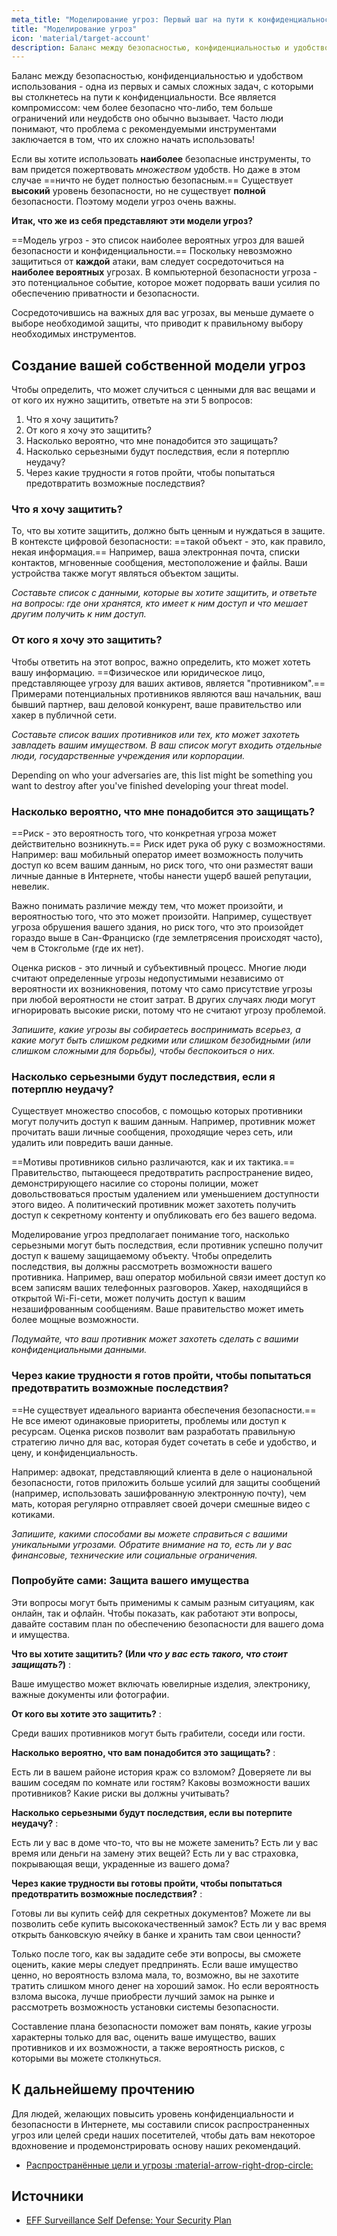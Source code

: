 ```yaml
---
meta_title: "Моделирование угроз: Первый шаг на пути к конфиденциальности - Privacy Guides"
title: "Моделирование угроз"
icon: 'material/target-account'
description: Баланс между безопасностью, конфиденциальностью и удобством использования - одна из первых и самых сложных задач, с которыми вы столкнетесь на пути к конфиденциальности.
---
```


Баланс между безопасностью, конфиденциальностью и удобством использования - одна из первых и самых сложных задач, с которыми вы столкнетесь на пути к конфиденциальности. Все является компромиссом: чем более безопасно что-либо, тем больше ограничений или неудобств оно обычно вызывает. Часто люди понимают, что проблема с рекомендуемыми инструментами заключается в том, что их сложно начать использовать!

Если вы хотите использовать **наиболее** безопасные инструменты, то вам придется пожертвовать *множеством* удобств. Но даже в этом случае ==ничто не будет полностью безопасным.== Существует **высокий** уровень безопасности, но не существует **полной** безопасности. Поэтому модели угроз очень важны.

**Итак, что же из себя представляют эти модели угроз?**

==Модель угроз - это список наиболее вероятных угроз для вашей безопасности и конфиденциальности.== Поскольку невозможно защититься от **каждой** атаки, вам следует сосредоточиться на **наиболее вероятных** угрозах. В компьютерной безопасности угроза - это потенциальное событие, которое может подорвать ваши усилия по обеспечению приватности и безопасности.

Сосредоточившись на важных для вас угрозах, вы меньше думаете о выборе необходимой защиты, что приводит к правильному выбору необходимых инструментов.

## Создание вашей собственной модели угроз

Чтобы определить, что может случиться с ценными для вас вещами и от кого их нужно защитить, ответьте на эти 5 вопросов:

1. Что я хочу защитить?
2. От кого я хочу это защитить?
3. Насколько вероятно, что мне понадобится это защищать?
4. Насколько серьезными будут последствия, если я потерплю неудачу?
5. Через какие трудности я готов пройти, чтобы попытаться предотвратить возможные последствия?

### Что я хочу защитить?

То, что вы хотите защитить, должно быть ценным и нуждаться в защите. В контексте цифровой безопасности: ==такой объект - это, как правило, некая информация.== Например, ваша электронная почта, списки контактов, мгновенные сообщения, местоположение и файлы. Ваши устройства также могут являться объектом защиты.

*Составьте список с данными, которые вы хотите защитить, и ответьте на вопросы: где они хранятся, кто имеет к ним доступ и что мешает другим получить к ним доступ.*

### От кого я хочу это защитить?

Чтобы ответить на этот вопрос, важно определить, кто может хотеть вашу информацию. ==Физическое или юридическое лицо, представляющее угрозу для ваших активов, является "противником".== Примерами потенциальных противников являются ваш начальник, ваш бывший партнер, ваш деловой конкурент, ваше правительство или хакер в публичной сети.

*Составьте список ваших противников или тех, кто может захотеть завладеть вашим имуществом. В ваш список могут входить отдельные люди, государственные учреждения или корпорации.*

Depending on who your adversaries are, this list might be something you want to destroy after you've finished developing your threat model.

### Насколько вероятно, что мне понадобится это защищать?

==Риск - это вероятность того, что конкретная угроза может действительно возникнуть.== Риск идет рука об руку с возможностями. Например: ваш мобильный оператор имеет возможность получить доступ ко всем вашим данным, но риск того, что они разместят ваши личные данные в Интернете, чтобы нанести ущерб вашей репутации, невелик.

Важно понимать различие между тем, что может произойти, и вероятностью того, что это может произойти. Например, существует угроза обрушения вашего здания, но риск того, что это произойдет гораздо выше в Сан-Франциско (где землетрясения происходят часто), чем в Стокгольме (где их нет).

Оценка рисков - это личный и субъективный процесс. Многие люди считают определенные угрозы недопустимыми независимо от вероятности их возникновения, потому что само присутствие угрозы при любой вероятности не стоит затрат. В других случаях люди могут игнорировать высокие риски, потому что не считают угрозу проблемой.

*Запишите, какие угрозы вы собираетесь воспринимать всерьез, а какие могут быть слишком редкими или слишком безобидными (или слишком сложными для борьбы), чтобы беспокоиться о них.*

### Насколько серьезными будут последствия, если я потерплю неудачу?

Существует множество способов, с помощью которых противники могут получить доступ к вашим данным. Например, противник может прочитать ваши личные сообщения, проходящие через сеть, или удалить или повредить ваши данные.

==Мотивы противников сильно различаются, как и их тактика.== Правительство, пытающееся предотвратить распространение видео, демонстрирующего насилие со стороны полиции, может довольствоваться простым удалением или уменьшением доступности этого видео. А политический противник может захотеть получить доступ к секретному контенту и опубликовать его без вашего ведома.

Моделирование угроз предполагает понимание того, насколько серьезными могут быть последствия, если противник успешно получит доступ к вашему защищаемому объекту. Чтобы определить последствия, вы должны рассмотреть возможности вашего противника. Например, ваш оператор мобильной связи имеет доступ ко всем записям ваших телефонных разговоров. Хакер, находящийся в открытой Wi-Fi-сети, может получить доступ к вашим незашифрованным сообщениям. Ваше правительство может иметь более мощные возможности.

*Подумайте, что ваш противник может захотеть сделать с вашими конфиденциальными данными.*

### Через какие трудности я готов пройти, чтобы попытаться предотвратить возможные последствия?

==Не существует идеального варианта обеспечения безопасности.== Не все имеют одинаковые приоритеты, проблемы или доступ к ресурсам. Оценка рисков позволит вам разработать правильную стратегию лично для вас, которая будет сочетать в себе и удобство, и цену, и конфиденциальность.

Например: адвокат, представляющий клиента в деле о национальной безопасности, готов приложить больше усилий для защиты сообщений (например, использовать зашифрованную электронную почту), чем мать, которая регулярно отправляет своей дочери смешные видео с котиками.

*Запишите, какими способами вы можете справиться с вашими уникальными угрозами. Обратите внимание на то, есть ли у вас финансовые, технические или социальные ограничения.*

### Попробуйте сами: Защита вашего имущества

Эти вопросы могут быть применимы к самым разным ситуациям, как онлайн, так и офлайн. Чтобы показать, как работают эти вопросы, давайте составим план по обеспечению безопасности для вашего дома и имущества.

**Что вы хотите защитить? (Или *что у вас есть такого, что стоит защищать?*)**
:

Ваше имущество может включать ювелирные изделия, электронику, важные документы или фотографии.

**От кого вы хотите это защитить?**
:

Среди ваших противников могут быть грабители, соседи или гости.

**Насколько вероятно, что вам понадобится это защищать?**
:

Есть ли в вашем районе история краж со взломом? Доверяете ли вы вашим соседям по комнате или гостям? Каковы возможности ваших противников? Какие риски вы должны учитывать?

**Насколько серьезными будут последствия, если вы потерпите неудачу?**
:

Есть ли у вас в доме что-то, что вы не можете заменить? Есть ли у вас время или деньги на замену этих вещей? Есть ли у вас страховка, покрывающая вещи, украденные из вашего дома?

**Через какие трудности вы готовы пройти, чтобы попытаться предотвратить возможные последствия?**
:

Готовы ли вы купить сейф для секретных документов? Можете ли вы позволить себе купить высококачественный замок? Есть ли у вас время открыть банковскую ячейку в банке и хранить там свои ценности?

Только после того, как вы зададите себе эти вопросы, вы сможете оценить, какие меры следует предпринять. Если ваше имущество ценно, но вероятность взлома мала, то, возможно, вы не захотите тратить слишком много денег на хороший замок. Но если вероятность взлома высока, лучше приобрести лучший замок на рынке и рассмотреть возможность установки системы безопасности.

Составление плана безопасности поможет вам понять, какие угрозы характерны только для вас, оценить ваше имущество, ваших противников и их возможности, а также вероятность рисков, с которыми вы можете столкнуться.

## К дальнейшему прочтению

Для людей, желающих повысить уровень конфиденциальности и безопасности в Интернете, мы составили список распространенных угроз или целей среди наших посетителей, чтобы дать вам некоторое вдохновение и продемонстрировать основу наших рекомендаций.

- [Распространённые цели и угрозы :material-arrow-right-drop-circle:](common-threats.md)

## Источники

- [EFF Surveillance Self Defense: Your Security Plan](https://ssd.eff.org/en/module/your-security-plan)
